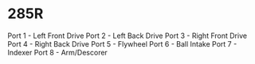 # 285R
Port 1 - Left Front Drive
Port 2 - Left Back Drive
Port 3 - Right Front Drive
Port 4 - Right Back Drive
Port 5 - Flywheel
Port 6 - Ball Intake
Port 7 - Indexer
Port 8 - Arm/Descorer
